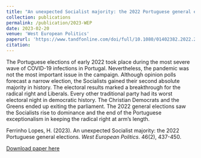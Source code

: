 ```yaml
---
title: "An unexpected Socialist majority: the 2022 Portuguese general elections"
collection: publications
permalink: /publication/2023-WEP
date: 2023-02-20
venue: 'West European Politics'
paperurl: 'https://www.tandfonline.com/doi/full/10.1080/01402382.2022.2070983'
citation: 
---
```


The Portuguese elections of early 2022 took place during the most severe wave of COVID-19 infections in Portugal. Nevertheless, the pandemic was not the most important issue in the campaign. Although opinion polls forecast a narrow election, the Socialists gained their second absolute majority in history. The electoral results marked a breakthrough for the radical right and Liberals. Every other traditional party had its worst electoral night in democratic history. The Christian Democrats and the Greens ended up exiting the parliament. The 2022 general elections saw the Socialists rise to dominance and the end of the Portuguese exceptionalism in keeping the radical right at arm’s length.

Ferrinho Lopes, H. (2023). An unexpected Socialist majority: the 2022 Portuguese general elections. <i>West European Politics</i>. 46(2), 437-450.

[Download paper here](https://www.tandfonline.com/doi/pdf/10.1080/01402382.2022.2070983?casa_token=LcYisGvvnAgAAAAA:crAT_E-1iAN4OAOFmhm-S3WVaQplB5ayAlIESzTYBNLhh7yegYlg9JL5K7w0uOAvdUJYpASwsS0Lwg)

